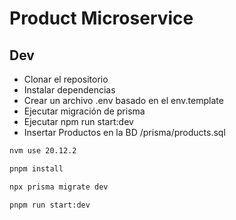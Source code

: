 # Product Microservice

## Dev

- Clonar el repositorio
- Instalar dependencias
- Crear un archivo .env basado en el env.template
- Ejecutar migración de prisma
- Ejecutar npm run start:dev
- Insertar Productos en la BD /prisma/products.sql

```bash
nvm use 20.12.2

pnpm install

npx prisma migrate dev

pnpm run start:dev
```
